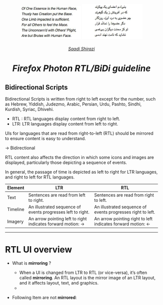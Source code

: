 <p align="center">
<img width="200" src="/static/sadi-eng.jpg" alt="Firefox Photon RTL guidelineslogo">
<img width="200" src="/static/Sadi-Persian.jpg" alt="Firefox Photon RTL guidelineslogo"></a></p>
<h6 align="center"><a href="https://en.wikipedia.org/wiki/Saadi_Shirazi">Saadi Shirazi</a></h6s>
</p>
<div align="center">
<h1 align="center">Firefox Photon RTL/BiDi guideline
</h1>
</div>

## Bidirectional Scripts
<p>Bidirectional Scripts is written from right to left  except for the number,  such as Hebrew, Yiddish, Judezmo, Arabic, Persian, Urdu, Pashto, Sindhi, Kurdish, Syriac, Dhivehi.</p>


 - RTL : RTL languages display content from right to left.
 - LTR:  LTR languages display content from left to right.

<p> UIs for languages that are read from right-to-left (RTL) should be mirrored to ensure content is easy to understand. </p>

→ Bidirectional

<p> RTL content also affects the direction in which some icons and images are displayed, particularly those depicting a sequence of events.</p>
<p>In general, the passage of time is depicted as left to right for LTR languages, and right to left for RTL languages.</p>


| Element | LTR | RTL
|--|--|--|
|Text| Sentences are read from left to right. |Sentences are read from right to left.
|Timeline|	An illustrated sequence of events progresses left to right. |An illustrated sequence of events progresses right to left.
|Imagery|	An arrow pointing left to right indicates forward motion: → |An arrow pointing right to left indicates forward motion: ←
----------

# RTL UI overview

- What is **mirroring** ?
	- When a UI is changed from LTR to RTL (or vice-versa), it’s often called **mirroring**.  An RTL layout is the mirror image of an LTR layout, and it affects layout, text, and graphics.
	- 
	 
- Following Item are not **mirrored**:
